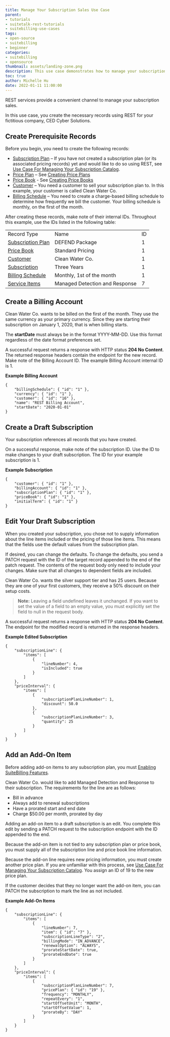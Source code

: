 ```yaml
---
title: Manage Your Subscription Sales Use Case
parent:
- tutorials
- suitetalk-rest-tutorials
- suitebilling-use-cases
tags:
- open-source
- suitebilling
- beginner
categories:
- suitebilling
- opensource
thumbnail: assets/landing-zone.png
description: This use case demonstrates how to manage your subscription sales.
toc: true
author: Michelle Hu
date: 2022-01-11 11:00:00
---
```

REST services provide a convenient channel to manage your subscription sales.

In this use case, you create the necessary records using REST for your fictitious company, CED Cyber Solutions.

## Create Prerequisite Records

Before you begin, you need to create the following records:

- [Subscription Plan](https://docs.oracle.com/en/cloud/saas/netsuite/ns-online-help/section_1493329269.html) – If you have not created a subscription plan (or its associated pricing records) yet and would like to do so using REST, see [Use Case For Managing Your Subscription Catalog](https://docs.oracle.com/en/cloud/saas/netsuite/ns-online-help/section_158109852746.html).
- [Price Plan](https://docs.oracle.com/en/cloud/saas/netsuite/ns-online-help/section_1494646160.html) – See [Creating Price Plans](https://docs.oracle.com/en/cloud/saas/netsuite/ns-online-help/section_1546981313.html)
- [Price Book](https://docs.oracle.com/en/cloud/saas/netsuite/ns-online-help/section_1493327517.html) - See [Creating Price Books](https://docs.oracle.com/en/cloud/saas/netsuite/ns-online-help/section_1546981356.html)
- [Customer](https://docs.oracle.com/en/cloud/saas/netsuite/ns-online-help/section_N385885.html) – You need a customer to sell your subscription plan to. In this example, your customer is called Clean Water Co.
- [Billing Schedule](https://docs.oracle.com/en/cloud/saas/netsuite/ns-online-help/section_3884921707.html) – You need to create a charge-based billing schedule to determine how frequently we bill the customer. Your billing schedule is monthly, on the first of the month.

After creating these records, make note of their internal IDs. Throughout this example, use the IDs listed in the following table:

<table>
  <tbody>
    <tr>
      <td> Record Type </td>
      <td> Name </td>
      <td> ID </td>     
    </tr>
    <tr>
      <td><a href = "https://docs.oracle.com/en/cloud/saas/netsuite/ns-online-help/section_1493329269.html"> Subscription Plan </a></td>
      <td> DEFEND Package </td>
      <td> 1 </td>
    </tr>
    <tr>
      <td><a href = "https://docs.oracle.com/en/cloud/saas/netsuite/ns-online-help/section_1493327517.html"> Price Book </a></td>
      <td> Standard Pricing </td>
      <td> 1 </td>
    </tr>
    <tr>
      <td><a href = "https://docs.oracle.com/en/cloud/saas/netsuite/ns-online-help/section_N385885.html"> Customer </a></td>
      <td> Clean Water Co. </td>
      <td> 1 </td>
    </tr>
    <tr>
      <td><a href = "https://docs.oracle.com/en/cloud/saas/netsuite/ns-online-help/section_1493328447.html"> Subscription </a></td>
      <td> Three Years </td>
      <td> 1 </td>
    </tr>
    <tr>
      <td><a href = "https://docs.oracle.com/en/cloud/saas/netsuite/ns-online-help/section_3884921707.html"> Billing Schedule </a></td>
      <td> Monthly, 1st of the month </td>
      <td> 1 </td>
    </tr>
    <tr>
      <td><a href = "https://docs.oracle.com/en/cloud/saas/netsuite/ns-online-help/section_N2248153.html"> Service Items </a></td>
      <td> Managed Detection and Response </td>
      <td> 7 </td>
    </tr>
  </tbody>
</table>


## Create a Billing Account

Clean Water Co. wants to be billed on the first of the month. They use the same currency as your primary currency. Since they are starting their subscription on January 1, 2020, that is when billing starts.

The **startDate** must always be in the format YYYY-MM-DD. Use this format regardless of the date format preferences set.

A successful request returns a response with HTTP status **204 No Content**. The returned response headers contain the endpoint for the new record. Make note of the Billing Account ID. The example Billing Account internal ID is 1.

**Example Billing Account**

```
{
    "billingSchedule": { "id": "1" },
    "currency": { "id": "1" },
    "customer": { "id": "16" },
    "name": "REST Billing Account",
    "startDate": "2020-01-01"
}
```

## Create a Draft Subscription

Your subscription references all records that you have created.

On a successful response, make note of the subscription ID. Use the ID to make changes to your draft subscription. The ID for your example subscription is 1.

**Example Subscription**

```
{
    "customer": { "id": "1" },
    "billingAccount": { "id": "1" },
    "subscriptionPlan": { "id": "1" },
    "priceBook": { "id": "1" },
    "initialTerm": { "id": "1" }
}
```

## Edit Your Draft Subscription

When you created your subscription, you chose not to supply information about the line items included or the pricing of those line items. This means that the fields use the default values from the subscription plan.

If desired, you can change the defaults. To change the defaults, you send a PATCH request with the ID of the target record appended to the end of the patch request. The contents of the request body only need to include your changes. Make sure that all changes to dependent fields are included.

Clean Water Co. wants the silver support tier and has 25 users. Because they are one of your first customers, they receive a 50% discount on their setup costs.

> **Note:** Leaving a field undefined leaves it unchanged. If you want to set the value of a field to an empty value, you must explicitly set the field to null in the request body.

A successful request returns a response with HTTP status **204 No Content**. The endpoint for the modified record is returned in the response headers.

**Example Edited Subscription**

```
{
    "subscriptionLine": {
        "items": [
            {
                "lineNumber": 4,
                "isIncluded": true
            }
        ]
    },
    "priceInterval": {
        "items": [
            {
                "subscriptionPlanLineNumber": 1,
                "discount": 50.0
            },
            {
                "subscriptionPlanLineNumber": 3,
                "quantity": 25
            }
        ]
    }
}
```

## Add an Add-On Item

Before adding add-on items to any subscription plan, you must [Enabling SuiteBilling Features](https://docs.oracle.com/en/cloud/saas/netsuite/ns-online-help/section_1546981120.html).

Clean Water Co. would like to add Managed Detection and Response to their subscription. The requirements for the line are as follows:

- Bill in advance
- Always add to renewal subscriptions
- Have a prorated start and end date
- Charge $50.00 per month, prorated by day

Adding an add-on item to a draft subscription is an edit. You complete this edit by sending a PATCH request to the subscription endpoint with the ID appended to the end.

Because the add-on item is not tied to any subscription plan or price book, you must supply all of the subscription line and price book line information.

Because the add-on line requires new pricing information, you must create another price plan. If you are unfamiliar with this process, see [Use Case For Managing Your Subscription Catalog](https://docs.oracle.com/en/cloud/saas/netsuite/ns-online-help/section_158109852746.html). You assign an ID of 19 to the new price plan.

If the customer decides that they no longer want the add-on item, you can PATCH the subscription to mark the line as not included.


**Example Add-On Items**

```
{
    "subscriptionLine": {
        "items": [
            {
                "lineNumber": 7,
                "item": { "id": "7" },
                "subscriptionLineType": "2",
                "billingMode": "IN_ADVANCE",
                "renewalOption": "ALWAYS",
                "prorateStartDate": true,
                "prorateEndDate": true
            }
        ]
    },
    "priceInterval": {
        "items": [
            {
                "subscriptionPlanLineNumber": 7,
                "pricePlan": { "id": "19" },
                "frequency": "MONTHLY",
                "repeatEvery": "1",
                "startOffsetUnit": "MONTH",
                "startOffsetValue": 1,
                "prorateBy": "DAY"
            }
        ]
    }
}
```